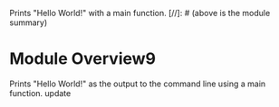 Prints "Hello World!" with a main function.
[//]: # (above is the module summary)

# Module Overview9
Prints "Hello World!" as the output to the command line using a main function.
update

